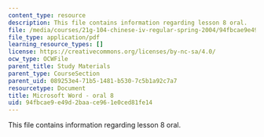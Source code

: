 ```yaml
---
content_type: resource
description: This file contains information regarding lesson 8 oral.
file: /media/courses/21g-104-chinese-iv-regular-spring-2004/94fbcae9e49d2baace961e0ced81fe14_MIT21G_104S04_Oral_8.pdf
file_type: application/pdf
learning_resource_types: []
license: https://creativecommons.org/licenses/by-nc-sa/4.0/
ocw_type: OCWFile
parent_title: Study Materials
parent_type: CourseSection
parent_uid: 089253e4-71b5-1481-b530-7c5b1a92c7a7
resourcetype: Document
title: Microsoft Word - oral 8
uid: 94fbcae9-e49d-2baa-ce96-1e0ced81fe14
---
```

This file contains information regarding lesson 8 oral.